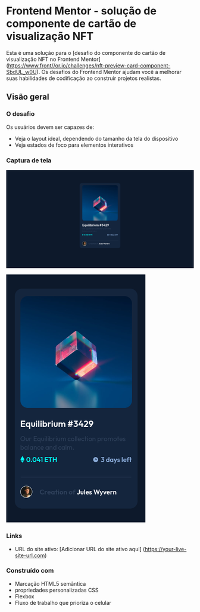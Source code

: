 # Frontend Mentor - solução de componente de cartão de visualização NFT

Esta é uma solução para o [desafio do componente do cartão de visualização NFT no Frontend Mentor] (https://www.front//or.io/challenges/nft-preview-card-component-SbdUL_w0U). Os desafios do Frontend Mentor ajudam você a melhorar suas habilidades de codificação ao construir projetos realistas.

## Visão geral

### O desafio

Os usuários devem ser capazes de:

- Veja o layout ideal, dependendo do tamanho da tela do dispositivo
- Veja estados de foco para elementos interativos

### Captura de tela

![Desktop](./design/desktop.png)

![Mobile](./design/mobile.png)

### Links

- URL do site ativo: [Adicionar URL do site ativo aqui] (https://your-live-site-url.com)

### Construído com

- Marcação HTML5 semântica
- propriedades personalizadas CSS
- Flexbox
- Fluxo de trabalho que prioriza o celular


